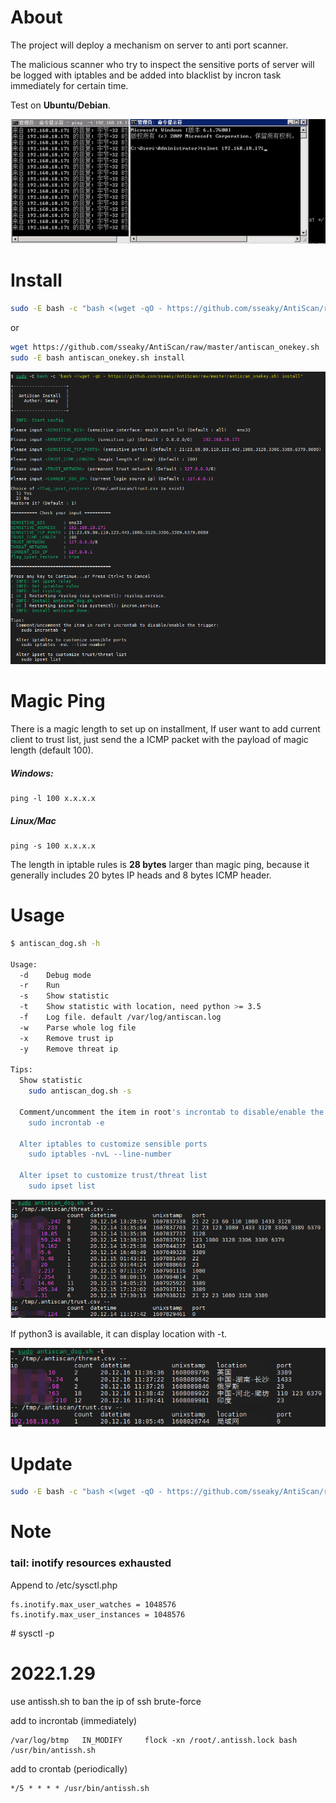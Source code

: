 # About

The project will deploy a mechanism on server to anti port scanner.

The malicious scanner who try to inspect the sensitive ports of server will be logged with iptables and be added into blacklist by incron task immediately for certain time.

Test on **Ubuntu/Debian**.

![install](img/test.gif)





# **Install**

```bash
sudo -E bash -c "bash <(wget -qO - https://github.com/sseaky/AntiScan/raw/master/antiscan_onekey.sh) install"
```

or

```bash
wget https://github.com/sseaky/AntiScan/raw/master/antiscan_onekey.sh
sudo -E bash antiscan_onekey.sh install
```

![install](img/install.png)

# Magic Ping

There is a magic length to set up on installment, If user want to add current client to trust list, just send the a ICMP packet with the payload of magic length (default 100).

##### Windows:

```
ping -l 100 x.x.x.x
```

##### Linux/Mac

```
ping -s 100 x.x.x.x
```

The length in iptable rules is **28 bytes** larger than magic ping, because it generally includes 20 bytes IP heads and 8 bytes ICMP header.

# Usage

```bash
$ antiscan_dog.sh -h

Usage:
  -d    Debug mode
  -r    Run
  -s    Show statistic
  -t    Show statistic with location, need python >= 3.5
  -f    Log file. default /var/log/antiscan.log
  -w    Parse whole log file
  -x    Remove trust ip
  -y    Remove threat ip

Tips:
  Show statistic
    sudo antiscan_dog.sh -s

  Comment/uncomment the item in root's incrontab to disable/enable the trigger:
    sudo incrontab -e

  Alter iptables to customize sensible ports
    sudo iptables -nvL --line-number

  Alter ipset to customize trust/threat list
    sudo ipset list

```

![install](img/show.png)

If python3 is available, it can display location with -t.

![install](img/show_loc.png)

# Update

```bash
sudo -E bash -c "bash <(wget -qO - https://github.com/sseaky/AntiScan/raw/master/antiscan_onekey.sh) update"
```



# Note

### tail: inotify resources exhausted

Append to /etc/sysctl.php

```
fs.inotify.max_user_watches = 1048576
fs.inotify.max_user_instances = 1048576
```

\# sysctl -p



# 2022.1.29

use antissh.sh to ban the ip of ssh brute-force

add to incrontab (immediately)

```
/var/log/btmp   IN_MODIFY     flock -xn /root/.antissh.lock bash /usr/bin/antissh.sh
```

add to crontab (periodically)

```
*/5 * * * * /usr/bin/antissh.sh
```



